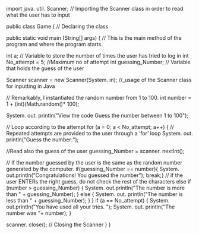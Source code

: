 import java. util. Scanner; // Importing the Scanner class in order to read what the user has to input

public class Game { // Declaring the class

public static void main (String[] args) { // This is the main method of the program and where the program starts.

int a; // Variable to store the number of times the user has tried to log in
int No_attempt = 5; //Maximum no of attempt
int guessing_Number; // Variable that holds the guess of the user

Scanner scanner = new Scanner(System. in); //_usage of the Scanner class for inputting in Java

// Remarkably, I instantiated the random number from 1 to 100.
int number = 1 + (int)(Math.random()* 100);

System. out. println("View the code Guess the number between 1 to 100");

// Loop according to the attempt
for (a = 0; a < No_attempt; a++) { // Repeated attempts are provided to the user through a ‘for’ loop
System. out. println("Guess the number:");

//Read also the guess of the user
guessing_Number = scanner. nextInt();

// If the number guessed by the user is the same as the random number generated by the computer.
if(guessing_Number == number){
System. out.println("Congratulations! You guessed the number");
break;} 
// if the user ENTERs the right guess, do not check the rest of the characters
else if (number > guessing_Number) {
System. out.println("The number is more than " + guessing_Number);
} else {
System. out. println("The number is less than " + guessing_Number);
}
}
if (a == No_attempt) {
System. out.println("You have used all your tries. ");
System. out. println("The number was "+ number);
}

scanner. close(); // Closing the Scanner
}
}
